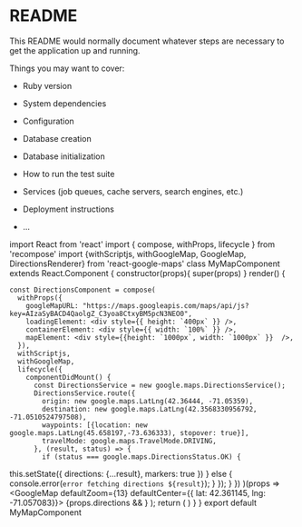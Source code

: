# README

This README would normally document whatever steps are necessary to get the
application up and running.

Things you may want to cover:

* Ruby version

* System dependencies

* Configuration

* Database creation

* Database initialization

* How to run the test suite

* Services (job queues, cache servers, search engines, etc.)

* Deployment instructions

* ...

import React from 'react'
import  { compose, withProps, lifecycle } from 'recompose'
import {withScriptjs, withGoogleMap, GoogleMap, DirectionsRenderer} from 'react-google-maps'
class MyMapComponent extends React.Component {
  constructor(props){
    super(props)
  }
render() {

    const DirectionsComponent = compose(
      withProps({
        googleMapURL: "https://maps.googleapis.com/maps/api/js?key=AIzaSyBACD4QaolgZ_C3yoa8CtxyBM5pcN3NEO0",
        loadingElement: <div style={{ height: `400px` }} />,
        containerElement: <div style={{ width: `100%` }} />,
        mapElement: <div style={{height: `1000px`, width: `1000px` }}  />,
      }),
      withScriptjs,
      withGoogleMap,
      lifecycle({
        componentDidMount() {
          const DirectionsService = new google.maps.DirectionsService();
          DirectionsService.route({
            origin: new google.maps.LatLng(42.36444, -71.05359),
            destination: new google.maps.LatLng(42.3568330956792, -71.0510524797508),
            waypoints: [{location: new google.maps.LatLng(45.658197,-73.636333), stopover: true}],
            travelMode: google.maps.TravelMode.DRIVING,
          }, (result, status) => {
            if (status === google.maps.DirectionsStatus.OK) {
this.setState({
                directions: {...result},
                markers: true
              })
            } else {
              console.error(`error fetching directions ${result}`);
            }
          });
        }
      })
    )(props =>
      <GoogleMap defaultZoom={13} defaultCenter={{ lat: 42.361145, lng: -71.057083}}>
        {props.directions && <DirectionsRenderer directions={props.directions} suppressMarkers={props.markers}/>}
      </GoogleMap>
    );
return (
        <DirectionsComponent />
    )
  }
}
export default MyMapComponent
